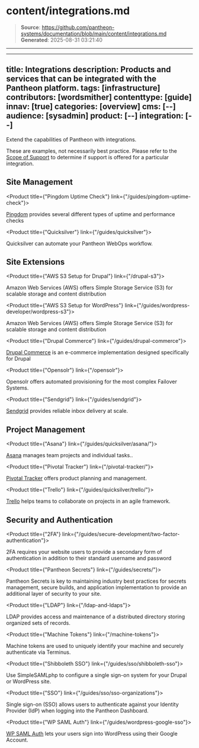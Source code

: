 # content/integrations.md

> **Source**: https://github.com/pantheon-systems/documentation/blob/main/content/integrations.md
> **Generated**: 2025-08-31 03:21:40

---

---
title: Integrations
description: Products and services that can be integrated with the Pantheon platform.
tags: [infrastructure]
contributors: [wordsmither]
contenttype: [guide]
innav: [true]
categories: [overview]
cms: [--]
audience: [sysadmin]
product: [--]
integration: [--]
---

Extend the capabilities of Pantheon with integrations.

<Alert title="Note" type="info" >

These are examples, not necessarily best practice.  Please refer to the [Scope of Support](/guides/support/) to determine if support is offered for a particular integration.

</Alert>

## Site Management


<ProductGroup>

  <Product title={"Pingdom Uptime Check"} link={"/guides/pingdom-uptime-check"}>

  [Pingdom](https://www.pingdom.com/) provides several different types of uptime and performance checks

  </Product>

  <Product title={"Quicksilver"} link={"/guides/quicksilver"}>

  Quicksilver can automate your Pantheon WebOps workflow.

  </Product>

</ProductGroup>

## Site Extensions

<ProductGroup>

  <Product title={"AWS S3 Setup for Drupal"} link={"/drupal-s3"}>

  Amazon Web Services (AWS) offers Simple Storage Service (S3) for scalable storage and content distribution

  </Product>

  <Product title={"AWS S3 Setup for WordPress"} link={"/guides/wordpress-developer/wordpress-s3"}>

  Amazon Web Services (AWS) offers Simple Storage Service (S3) for scalable storage and content distribution

  </Product>

  <Product title={"Drupal Commerce"} link={"/guides/drupal-commerce"}>

  [Drupal Commerce](https://drupalcommerce.org/) is an e-commerce implementation designed specifically for Drupal

  </Product>

  <Product title={"Opensolr"} link={"/opensolr"}>

  Opensolr offers automated provisioning for the most complex Failover Systems.

  </Product>

  <Product title={"Sendgrid"} link={"/guides/sendgrid"}>

  [Sendgrid](https://sendgrid.com/) provides reliable inbox delivery at scale.

  </Product>

 </ProductGroup>

## Project Management

<ProductGroup>

  <Product title={"Asana"} link={"/guides/quicksilver/asana/"}>

  [Asana](https://asana.com/) manages team projects and individual tasks..

  </Product>

  <Product title={"Pivotal Tracker"} link={"/pivotal-tracker/"}>

  [Pivotal Tracker](https://www.pivotaltracker.com/) offers product planning and management.

  </Product>

  <Product title={"Trello"} link={"/guides/quicksilver/trello/"}>

  [Trello](https://trello.com/) helps teams to collaborate on projects in an agile framework.

  </Product>


</ProductGroup>

## Security and Authentication

<ProductGroup>

  <Product title={"2FA"} link={"/guides/secure-development/two-factor-authentication"}>

  2FA requires your website users to provide a secondary form of authentication in addition to their standard username and password

  </Product>

  <Product title={"Pantheon Secrets"} link={"/guides/secrets/"}>

  Pantheon Secrets is key to maintaining industry best practices for secrets management, secure builds, and application implementation to provide an additional layer of security to your site.

  </Product>

  <Product title={"LDAP"} link={"/ldap-and-ldaps"}>

  LDAP provides access and maintenance of a distributed directory storing organized sets of records.

  </Product>

  <Product title={"Machine Tokens"} link={"/machine-tokens"}>

  Machine tokens are used to uniquely identify your machine and securely authenticate via Terminus.

  </Product>

  <Product title={"Shibboleth SSO"} link={"/guides/sso/shibboleth-sso"}>

  Use SimpleSAMLphp to configure a single sign-on system for your Drupal or WordPress site.

  </Product>

  <Product title={"SSO"} link={"/guides/sso/sso-organizations"}>

  Single sign-on (SSO) allows users to authenticate against your Identity Provider (IdP) when logging into the Pantheon Dashboard.

  </Product>

  <Product title={"WP SAML Auth"} link={"/guides/wordpress-google-sso"}>

   [WP SAML Auth](https://wordpress.org/plugins/wp-saml-auth/) lets your users sign into WordPress using their Google Account.

  </Product>

</ProductGroup>

